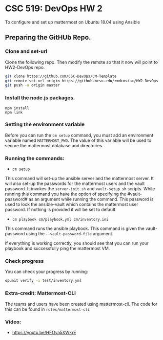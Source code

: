 # CSC 519: DevOps HW 2

To configure and set up mattermost on Ubuntu 18.04 using Ansible

## Preparing the GitHUb Repo.

### Clone and set-url
Clone the following repo. Then modify the remote so that it now will point to HW2-DevOps repo.
```bash
git clone https://github.com/CSC-DevOps/CM-Template
git remote set-url origin https://github.ncsu.edu/rmdcosta>/HW2-DevOps
git push -u origin master
```

### Install the node.js packages.
```
npm install
npm link
```

### Setting the environment variable
Before you can run the `cm setup` command, you must add an environment variable named `MATTERMOST_PWD`. The value of this variable will be used to secure the mattermost database and directories.

### Running the commands:

* `cm setup` 

This command will set-up the ansible server and the mattermost server. It will also set-up the passwords for the mattermost users and the vault password. It invokes the `server-init.sh` and `vault-setup.sh` scripts. While running this command you have the option of specifying the #vault-password# as an argument while running the command. This password is used to lock the ansible-vault which contains the mattermost user password. If nothing is provided it will be set to default.

* `cm playbook cm/playbook.yml cm/inventory.ini`

This command runs the ansible playbook. This command is given the vault-password using the `--vault-password-file` argument. 

If everything is working correctly, you should see that you can run your playbook and successfully ping the mattermost VM.

### Check progress

You can check your progress by running:
```bash
opunit verify -i test/inventory.yml
```

### Extra-credit: Mattermost-CLI

The teams and users have been created using mattermost-cli. The code for this can be found in `roles/mattermost-cli`

### Video:
* https://youtu.be/HFOva5XWkrE

